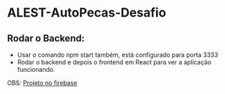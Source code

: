 # ALEST-AutoPecas-Desafio

## Rodar o Backend: 

* Usar o comando npm start também, está configurado para porta 3333
* Rodar o backend e depois o frontend em React para ver a aplicação funcionando. 


OBS: [Projeto no firebase](https://console.firebase.google.com/u/0/project/alest-desafio/overview?hl=pt)
